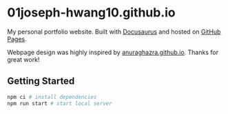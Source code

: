 # 01joseph-hwang10.github.io

My personal portfolio website. Built with [Docusaurus](https://docusaurus.io/) and hosted on [GitHub Pages](https://pages.github.com/).

Webpage design was highly inspired by [anuraghazra.github.io](https://github.com/anuraghazra/anuraghazra.github.io). Thanks for great work!

## Getting Started

```bash
npm ci # install dependencies
npm run start # start local server
```
